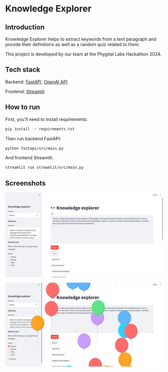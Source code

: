# Knowledge Explorer

## Introduction

Knowledge Explorer helps to extract keywords from a text paragraph and provide their definitions as well as a random quiz related to them.

This project is developed by our team at the Phygital Labs Hackathon 2024.

## Tech stack

Backend: [FastAPI](https://fastapi.tiangolo.com/), [OpenAI API](https://platform.openai.com/docs/api-reference/)

Frontend: [Streamlit](https://streamlit.io/)

## How to run

First, you'll need to install requirements:

```bash
pip install -r requirements.txt
```

Then run backend FastAPI:

```bash
python fastapi/src/main.py
```

And frontend Streamlit:

```bash
streamlit run streamlit/src/main.py
```

## Screenshots

![Screenshot](screenshot/0.jpeg)

![Quiz answered correctly](screenshot/1.jpeg)
